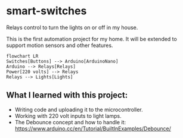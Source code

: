 # smart-switches
Relays control to turn the lights on or off in my house.

This is the first automation project for my home. It will be extended to support motion sensors and other features.

```mermaid
flowchart LR
Switches[Buttons] --> Arduino[ArduinoNano]
Arduino --> Relays[Relays]
Power[220 volts] --> Relays
Relays --> Lights[Lights]
```

## What I learned with this project:
- Writing code and uploading it to the microcontroller.
- Working with 220 volt inputs to light lamps.
- The Debounce concept and how to handle it: https://www.arduino.cc/en/Tutorial/BuiltInExamples/Debounce/
